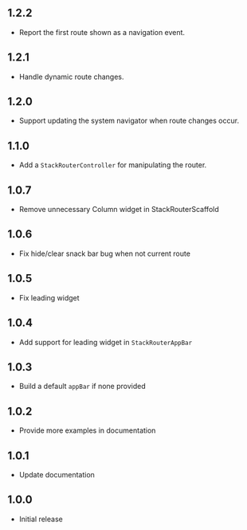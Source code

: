## 1.2.2

* Report the first route shown as a navigation event.

## 1.2.1

* Handle dynamic route changes.

## 1.2.0

* Support updating the system navigator when route changes occur.

## 1.1.0

* Add a `StackRouterController` for manipulating the router.
## 1.0.7

* Remove unnecessary Column widget in StackRouterScaffold

## 1.0.6

* Fix hide/clear snack bar bug when not current route

## 1.0.5

* Fix leading widget

## 1.0.4

* Add support for leading widget in `StackRouterAppBar`

## 1.0.3

* Build a default `appBar` if none provided

## 1.0.2

* Provide more examples in documentation

## 1.0.1

* Update documentation

## 1.0.0

* Initial release
